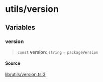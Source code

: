 # utils/version

## Variables

### version

> `const` **version**: `string` = `packageVersion`

#### Source

[lib/utils/version.ts:3](https://github.com/PufferFinance/puffer-sdk/blob/f7546e5e9a7742d28c2acc6d473bdf05079d711c/lib/utils/version.ts#L3)
